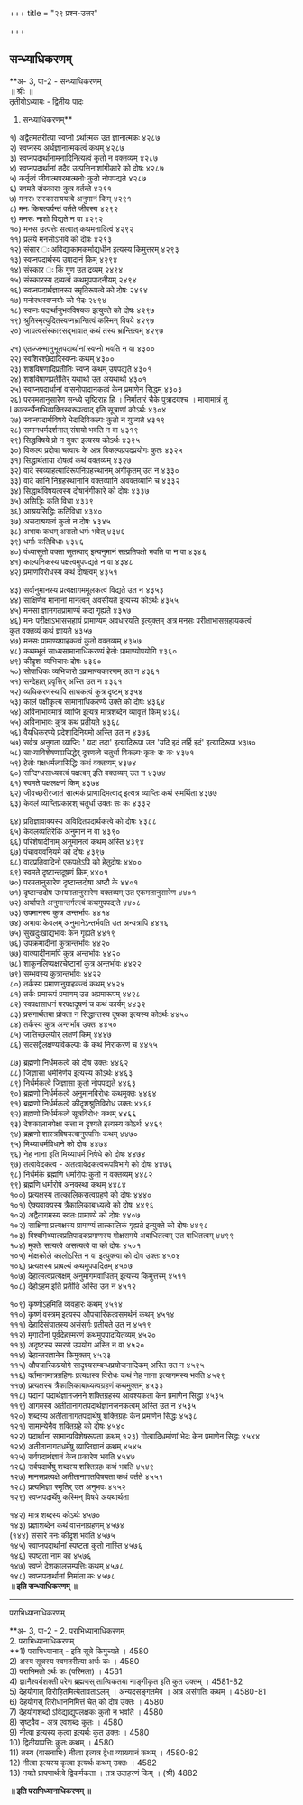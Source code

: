 +++
title = "२९ प्रश्न-उत्तर"

+++


## सन्ध्याधिकरणम्

**अ- 3, पा-2 - सन्ध्याधिकरणम्  
॥ श्रीः ॥  
तृतीयोऽध्यायः - द्वितीयः पादः  
1. सन्ध्याधिकरणम्**

१) अद्वैतमतरीत्या स्वप्नो ऽर्थात्मक उत ज्ञानात्मकः ४२८७  
२) स्वप्नस्य अर्थज्ञानात्मकत्वं कथम् ४२८७  
३) स्वप्नपदार्थानामनादिनित्यत्वं कुतो न वक्तव्यम् ४२८७  
४) स्वप्नपदार्थानां तदैव उत्पत्तिनाशांगीकारे को दोषः ४२८७  
५) कर्तृत्वं जीवात्मपरमात्मनोः कुतो नोपपद्यते ४२८७  
६) स्वमते संस्काराः कुत्र वर्तन्ते ४२९१  
७) मनसः संस्काराश्रयत्वे अनुमानं किम् ४२९१  
८) मनः कियत्पर्यन्तं वर्तते जीवस्य ४२९२  
९) मनसः नाशो विद्यते न वा ४२९२  
१०) मनस उत्पत्तेः सत्वात् कथमनादित्वं ४२९२  
११) प्रलये मनसोऽभावे को दोषः ४२९३  
१२) संसार ः अविद्याकामकर्माद्यधीन इत्यस्य किमुत्तरम् ४२९३  
१३) स्वप्नपदार्थस्य उपादानं किम् ४२९४  
१४) संस्कार ः किं गुण उत द्रव्यम् २४९४  
१५) संस्कारस्य द्रव्यत्वं कथमुपपादनीयम् २४९४  
१६) स्वप्नपदार्थज्ञानस्य स्मृतिरूपत्वे को दोषः २४९४  
१७) मनोरथस्वप्नयोः को भेदः २४९४  
१८) स्वप्नः पदार्थानुभवविषयक इत्युक्ते को दोषः ४२९७  
१९) श्रुतिस्मृत्युदितस्वप्नभ्रान्तित्वं कस्मिन् विषये ४२९७  
२०) जाग्रत्वसंस्कारसद्भावात् कथं तस्य भ्रान्तित्वम् ४२९७

२१) एतज्जन्मानुभूतपदार्थानां स्वप्नो भवति न वा ४३००  
२२) स्वशिरश्छेदादिस्वप्नः कथम् ४३००  
२३) शशविषणादिप्रतीतिः स्वप्ने कथम् उपपद्यते ४३०१  
२४) शशविषाणप्रतीतिर् यथार्था उत अयथार्था ४३०१  
२५) स्वाप्नपदार्थानां वासनोपादानकत्वं केन प्रमाणेन सिद्धम् ४३०३  
२६) परममतानुसारेण सन्ध्ये सृष्टिराह हि । निर्मातारं चैके पुत्रादयश्च । मायामात्रं तु  
I कार्त्स्न्येनाभिव्यक्तिस्वरूपत्वाद् इति सूत्राणां कोऽर्थः ४३०४  
२७) स्वप्नपदार्थविषये भेदादिविकल्पः कुतो न युज्यते ४३१९  
२८) समानधर्मदर्शनात् संशयो भवति न वा ४३१९  
२९) सिद्धविषये प्रो न युक्त इत्यस्य कोऽर्थः ४३२५  
३०) विकल्प प्रदोषा चत्वारः के अत्र विकल्पप्रपदप्रयोगः कुतः ४३२५  
३१) सिद्धार्थताया दोषत्वं कथं वक्तव्यम् ४३२७  
३२) वादे स्वव्याहत्यादिरूपनिग्रहस्थानम् अंगीकृतम् उत न ४३३०  
३३) वादे कानि निग्रहस्थानानि वक्तव्यानि अवक्तव्यानि च ४३३२  
३४) सिद्धार्थविषयत्वस्य दोषानंगीकारे को दोषः ४३३७  
३५) असिद्धिः कति विधा ४३३९  
३६) आश्रयसिद्धिः कतिविधा ४३४०  
३७) असदाश्रयत्वं कुतो न दोषः ४३४५  
३८) अभावः कथम् असतो धर्मः भवेत् ४३४६  
३९) धर्माः कतिविधाः ४३४६  
४०) वंध्यासुतो वक्ता सुतत्वाद् इत्यनुमानं सत्प्रतिपक्षो भवति वा न वा ४३४६  
४१) काल्पनिकस्य पक्षत्वमुपपद्यते न वा ४३४८  
४२) प्रमाणविरोधस्य कथं दोषत्वम् ४३५१

४३) सर्वानुमानस्य प्रत्यक्षागममूलकत्वं विद्यते उत न ४३५३  
४४) साक्षिणैव मानानां मानत्वम् अवसीयते इत्यस्य कोऽर्थः ४३५५  
४५) मनसा ज्ञानगतप्रामाण्यं कदा गृह्यते ४३५७  
४६) मनः परीक्षाऽभाससहायं प्रामाण्यम् अवधारयति इत्युक्तम् अत्र मनसः परीक्षाभाससहायकत्वं  
कुत वक्तव्यं कथं ज्ञायते ४३५७  
४७) मनसः प्रामाण्यग्राहकत्वं कुतो वक्तव्यम् ४३५७  
४८) कथम्भूतं साध्यसामानाधिकरण्यं हेतोः प्रामाण्योपयोगि ४३६०  
४९) कीदृशः व्यभिचारः दोषः ४३६०  
५०) सोपाधिकः व्यभिचारो ऽप्रामाण्यकारणम् उत न ४३६१  
५१) सन्देहात् प्रवृत्तिर् अस्ति उत न ४३६१  
५२) व्यधिकरणस्यापि साधकत्वं कुत्र दृष्टम् ४३५४  
५३) कालं पक्षीकृत्य सामानाधिकरण्ये उक्ते को दोषः ४३६४  
५४) अविनाभावमात्रं व्याप्ति इत्यत्र मात्रशब्देन व्यावृत्तं किम् ४३६८  
५५) अविनाभावः कुत्र कथं प्रतीयते ४३६८  
५६) वैयधिकरण्ये प्रदेशादिनियमो अस्ति उत न ४३७६  
५७) सर्वत्र अनुगता व्याप्तिः ' यदा तदा' इत्यादिरूपा उत 'यदि इदं तर्हि इदं' इत्यादिरूपा ४३७०  
५८) साध्याविशेषणाप्रसिद्धेर् दूषणत्वे चतुर्धा विकल्पः कृतः सः कः ४३७१  
५९) हेतोः पक्षधर्मत्वासिद्धिः कथं वक्तव्यम् ४३७४  
६०) सन्दिग्धसाध्यवत्वं पक्षत्वम् इति वक्तव्यम् उत न ४३७४  
६१) स्वमते पक्षलक्षणं किम् ४३७४  
६२) जीवच्छरीरजातं सात्मकं प्राणादिमत्वाद् इत्यत्र व्याप्तिः कथं समर्थिता ४३७७  
६३) केवलं व्याप्तिप्रकारश् चतुर्धा उक्तः सः कः ४३३२

६४) प्रतिज्ञावाक्यस्य अविदितपदार्थकत्वे को दोषः ४३८८  
६५) केवलव्यतिरेकि अनुमानं न वा ४३९०  
६६) परिशेषादीनाम् अनुमानत्वं कथम् अस्ति ४३९४  
६७) पंचावयवनियमे को दोषः ४३९७  
६८) वादप्रतिवादिनो एकपक्षेऽपि को हेतुदोषः ४४००  
६९) स्वमते दृष्टान्तदूषणं किम् ४४०१  
७०) परमतानुसारेण दृष्टान्तदोषा अष्टौ के ४४०१  
७१) दृष्टान्तदोष उभयमतानुसारेण वक्तव्यम् उत एकमतानुसारेण ४४०१  
७२) अर्थापत्ते अनुमान्तर्गतत्वं कथमुपपद्यते ४४०८  
७३) उपमानस्य कुत्र अन्तर्भावः ४४१४  
७४) अभावः केवलम् अनुमानेऽन्तर्भवति उत अन्यत्रापि ४४१६  
७५) सुखदुःखाद्यभावः केन गृह्यते ४४१९  
७६) उपक्रमादीनां कुत्रान्तर्भावः ४४२०  
७७) वाक्यादीनामपि कुत्र अन्तर्भावः ४४२०  
७८) शाकुनलिप्यक्षरचेष्टानां कुत्र अन्तर्भावः ४४२२  
७९) सम्भवस्य कुत्रान्तर्भावः ४४२२  
८०) तर्कस्य प्रमाणानुग्राहकत्वं कथम् ४४२४  
८१) तर्कः प्रमारूपं प्रमाणम् उत अप्रमारूपम् ४४२८  
८२) स्वपक्षसाधनं परपक्षदूषणं च कथं कार्यम् ४४३२  
८३) प्रसंगार्थतया प्रोक्ता न सिद्धान्तस्य दूषका इत्यस्य कोऽर्थः ४४५०  
८४) तर्कस्य कुत्र अन्तर्भाव उक्तः ४४५०  
८५) जातिच्छलयोर् लक्षणं किम् ४४४७  
८६) सदसद्वैलक्षण्यविकल्पाः के कथं निराकरणं च ४४५५

८७) ब्रह्मणो निर्धमकत्वे को दोष उक्तः ४४६२  
८८) जिज्ञासा धर्मनिर्णय इत्यस्य कोऽर्थः ४४६३  
८९) निर्धर्मकत्वे जिज्ञासा कुतो नोपपद्यते ४४६३  
९०) ब्रह्मणो निर्धर्मकत्वे अनुमानविरोधः कथमुक्तः ४४६४  
९१) ब्रह्मणो निर्धर्मकत्वे कीदृशश्रुतिविरोध उक्तः ४४६६  
९२) ब्रह्मणो निर्धर्मकत्वे सूत्रविरोधः कथम् ४४६६  
९३) देशकालानपेक्षा सत्ता न दृश्यते इत्यस्य कोऽर्थः ४४६९  
९४) ब्रह्मणो शास्त्रविषयत्वानुपपत्तिः कथम् ४४७०  
९५) मिथ्याधर्मविधाने को दोषः ४४७४  
९६) नेह नाना इति मिथ्याधर्म निषेधे को दोषः ४४७४  
९७) तत्वावेदकत्व - अतत्वावेदकत्वरूपविभागे को दोषः ४४७६  
९८) निर्धर्मके ब्रह्मणि धर्मारोपः कुतो न वक्तव्यम् ४४८२  
९९) ब्रह्मणि धर्मारोपे अनवस्था कथम् ४४८४  
१००) प्रत्यक्षस्य तात्कालिकसत्वग्रहणे को दोषः ४४४०  
१०१) ऐक्यवाक्यस्य त्रैकालिकाबाध्यत्वे को दोषः ४४९६  
१०२) अद्वैतागमस्य स्वतः प्रामाण्ये को दोषः ४४०७  
१०२) साक्षिणा प्रत्यक्षस्य प्रामाण्यं तात्कालिकं गृह्यते इत्युक्ते को दोषः ४४९८  
१०३) विश्वमिथ्यात्वप्रतिपादकप्रमाणस्य मोक्षसमये अबाधितत्वम् उत बाधितत्वम् ४४९९  
१०४) मुक्तेः सत्यत्वे असत्यत्वे वा को दोषः ४५०१  
१०५) मोक्षकोले कालोऽस्ति न वा इत्युक्त्वा को दोष उक्तः ४५०४  
१०६) प्रत्यक्षस्य प्राबल्यं कथमुपपादितम् ४५०७  
१०७) देहात्मत्वप्रत्यक्षम् अनुमागमवाधितम् इत्यस्य किमुत्तरम् ४५११  
१०८) देहोऽहम इति प्रतीति अस्ति उत न ४५१२

१०९) कृष्णोऽहमिति व्यवहारः कथम् ४५१४  
११०) कृष्णं वस्त्रम् इत्यस्य औपचारिकत्वसमर्थनं कथम् ४५१४  
१११) देहादिसंघातस्य असंसर्गः प्रतीयते उत न ४५१९  
११२) मृगादीनां पूर्वदेहस्मरणं कथमुपपादयितव्यम् ४५२०  
११३) अदृष्टस्य स्मरणे उपयोग अस्ति न वा ४५२०  
११४) देहान्तरज्ञानेन किमुक्तम् ४५२३  
११५) औपचारिकप्रयोगे सादृश्यसम्बन्धप्रयोजनादिकम् अस्ति उत न ४५२५  
११६) वर्तमानमात्रग्रहिणः प्रत्यक्षस्य विरोधः कथं नेह नाना इत्यागमस्य भवति ४५२९  
११७) प्रत्यक्षस्य त्रैकालिकाबाध्यत्वग्रहणं कथमुक्तम् ४५३३  
११८) पदानां पदार्थज्ञानजनने शक्तिग्रहस्य आवश्यकता केन प्रमाणेन सिद्धा ४५३५  
११९) आगमस्य अतीतानागतपदार्थज्ञानजनकत्वम् अस्ति उत न ४५३५  
१२०) शब्दस्य अतीतानागतपदार्थेषु शक्तिग्रहः केन प्रमाणेन सिद्धः ४५३८  
१२१) सामान्येनैव शक्तिग्रहे को दोषः ४५४०  
१२२) पदार्थानां सामान्यविशेषरूपता कथम् १२३) गोत्वादिधर्माणां भेदः केन प्रमाणेन सिद्धः ४५४४  
१२४) अतीतानागतधर्मेषु व्याप्तिज्ञानं कथम् ४५४५  
१२५) सर्वपदार्थज्ञानं केन प्रकारेण भवति ४५४७  
१२६) सर्वपदार्थेषु शब्दस्य शक्तिग्रहः कथं भवति ४५४९  
१२७) मानसप्रत्यक्षे अतीतानागतविषयता कथं वर्तते ४५५१  
१२८) प्रत्यभिज्ञा स्मृतिर् उत अनुभवः ४५५२  
१२९) स्वप्नपदार्थेषु कस्मिन् विषये अयथार्थता

१४२) मात्र शब्दस्य कोऽर्थः ४५७०  
१४३) प्रज्ञाशब्देन कथं वासनाग्रहणम् ४५७४  
(१४४) संसारे मनः कीदृशं भवति ४५७५  
१४५) स्वाप्नपदार्थानां स्पष्टता कुतो नास्ति ४५७६  
१४६) स्पष्टता नाम का ४५७६  
१४७) स्वप्ने देशकालसम्पत्तिः कथम् ४५७८  
१४८) स्वप्नपदार्थानां निर्माता कः ४५७८  
**॥ इति सन्ध्याधिकरणम् ॥**

------------------------------------------------------------------------

पराभिध्यानाधिकरणम्

**अ- 3, पा-2 - 2. पराभिध्यानाधिकरणम्  
2. पराभिध्यानाधिकरणम्  
**1) पराभिध्यानात् - इति सूत्रे किमुच्यते । 4580  
2) अस्य सूत्रस्य स्वमतरीत्या अर्थः कः । 4580  
3) पराभिमतो ऽर्थः कः (परिमला) । 4581  
4) ज्ञानैश्वर्यशक्ती परेण ब्रह्मणस् तात्विकतया नाङ्गीकृत इति कुत उक्तम् । 4581-82  
5) देहयोगात् तिरोहितमित्येतावताऽलम् । अन्यदसङ्गतमेव । अत्र असंगतिः कथम् । 4580-81  
6) देहयोगस् तिरोधाननिमित्तं चेत् को दोष उक्तः । 4580  
7) देहयोगशब्दो ऽविद्याद्युपलक्षकः कुतो न भवति । 4580  
8) सृष्ट्वैव - अत्र एवशब्दः कुतः । 4580  
9) नीत्वा इत्यस्य कृत्वा इत्यर्थः कुत उक्तः । 4580  
10) द्वितीयापत्तिः कुतः कथम् । 4580  
11) तस्य (वासनाभिः) नीत्वा इत्यत्र द्वेधा व्याख्यानं कथम् । 4580-82  
12) नीत्वा इत्यस्य कृत्वा इत्यर्थः कथम् उक्तः । 4582  
13) नयते प्रापणार्थत्वे द्विकर्मकता । तत्र उदाहरणं किम् । (श्री) 4882

**॥ इति पराभिध्यानाधिकरणम् ॥**


